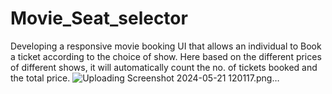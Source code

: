 # Movie_Seat_selector
Developing a responsive movie booking UI that allows an individual to Book a ticket according to the choice of show. Here based on the different prices of different shows, it  will automatically count the no. of tickets booked and the total price.
![Uploading Screenshot 2024-05-21 120117.png…]()
